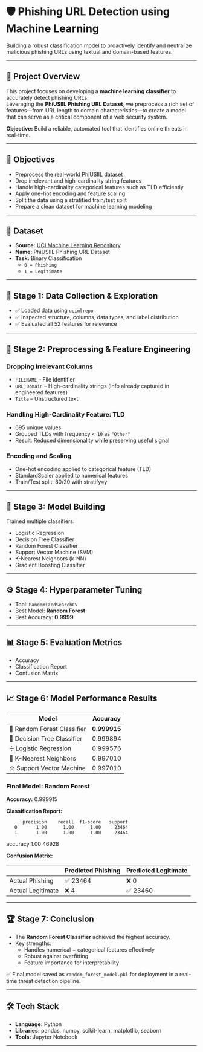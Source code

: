 # 🛡️ Phishing URL Detection using Machine Learning  

Building a robust classification model to proactively identify and neutralize malicious phishing URLs using textual and domain-based features.  

---

## 📌 Project Overview  
This project focuses on developing a **machine learning classifier** to accurately detect phishing URLs.  
Leveraging the **PhiUSIIL Phishing URL Dataset**, we preprocess a rich set of features—from URL length to domain characteristics—to create a model that can serve as a critical component of a web security system.  

**Objective:** Build a reliable, automated tool that identifies online threats in real-time.  

---

## 🎯 Objectives  
- Preprocess the real-world PhiUSIIL dataset  
- Drop irrelevant and high-cardinality string features  
- Handle high-cardinality categorical features such as TLD efficiently  
- Apply one-hot encoding and feature scaling  
- Split the data using a stratified train/test split  
- Prepare a clean dataset for machine learning modeling  

---

## 📁 Dataset  
- **Source:** [UCI Machine Learning Repository](https://archive.ics.uci.edu/)  
- **Name:** PhiUSIIL Phishing URL Dataset  
- **Task:** Binary Classification  
  - `0 = Phishing`  
  - `1 = Legitimate`  

---

## 🔧 Stage 1: Data Collection & Exploration  
- ✅ Loaded data using `ucimlrepo`  
- ✅ Inspected structure, columns, data types, and label distribution  
- ✅ Evaluated all 52 features for relevance  

---

## 🧼 Stage 2: Preprocessing & Feature Engineering  

### Dropping Irrelevant Columns  
- `FILENAME` – File identifier  
- `URL`, `Domain` – High-cardinality strings (info already captured in engineered features)  
- `Title` – Unstructured text  

### Handling High-Cardinality Feature: TLD  
- 695 unique values  
- Grouped TLDs with frequency `< 10` as `"Other"`  
- Result: Reduced dimensionality while preserving useful signal  

### Encoding and Scaling  
- One-hot encoding applied to categorical feature (TLD)  
- StandardScaler applied to numerical features  
- Train/Test split: 80/20 with stratify=y  

---

## 🚀 Stage 3: Model Building  
Trained multiple classifiers:  
- Logistic Regression  
- Decision Tree Classifier  
- Random Forest Classifier  
- Support Vector Machine (SVM)  
- K-Nearest Neighbors (k-NN)  
- Gradient Boosting Classifier  

---

## ⚙️ Stage 4: Hyperparameter Tuning  
- Tool: `RandomizedSearchCV`  
- Best Model: **Random Forest**  
- Best Accuracy: **0.9999**  

---

## 📊 Stage 5: Evaluation Metrics  
- Accuracy  
- Classification Report  
- Confusion Matrix  

---

## 📈 Stage 6: Model Performance Results  

| Model                        | Accuracy   |
|------------------------------|------------|
| 🌳 Random Forest Classifier  | **0.999915** |
| 🌲 Decision Tree Classifier  | 0.999894   |
| ➗ Logistic Regression       | 0.999576   |
| 📍 K-Nearest Neighbors       | 0.997010   |
| ⚖️ Support Vector Machine    | 0.997010   |

### Final Model: Random Forest  

**Accuracy:** 0.999915  

**Classification Report:**  

          precision    recall  f1-score   support
       0       1.00      1.00      1.00     23464
       1       1.00      1.00      1.00     23464

accuracy                           1.00     46928



**Confusion Matrix:**  

|               | Predicted Phishing | Predicted Legitimate |
|---------------|--------------------|----------------------|
| Actual Phishing   | ✅ 23464 | ❌ 0   |
| Actual Legitimate | ❌ 4     | ✅ 23460 |

---

## 🏆 Stage 7: Conclusion  
- The **Random Forest Classifier** achieved the highest accuracy.  
- Key strengths:  
  - Handles numerical + categorical features effectively  
  - Robust against overfitting  
  - Feature importance for interpretability  

✅ Final model saved as `random_forest_model.pkl` for deployment in a real-time threat detection pipeline.  

---

## 🛠️ Tech Stack  
- **Language:** Python  
- **Libraries:** pandas, numpy, scikit-learn, matplotlib, seaborn  
- **Tools:** Jupyter Notebook  

---

 

